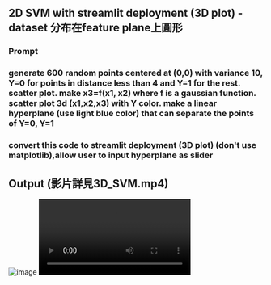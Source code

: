 ## 2D SVM with streamlit deployment (3D plot) -dataset 分布在feature plane上圓形
### Prompt
### generate 600 random points centered at (0,0) with variance 10, Y=0 for points in distance less than 4 and Y=1 for the rest. scatter plot. make x3=f(x1, x2) where f is a gaussian function. scatter plot 3d (x1,x2,x3) with Y color. make a linear hyperplane (use light blue color) that can separate the points of Y=0, Y=1
### convert this code to  streamlit deployment (3D plot)  (don't use matplotlib),allow user to input hyperplane as slider 

## Output (影片詳見3D_SVM.mp4)
![image](https://github.com/user-attachments/assets/ce4f8c92-e93e-4cce-b6c2-d1523a5f0625)
<video src="3D_SVM.mp4"></video>
